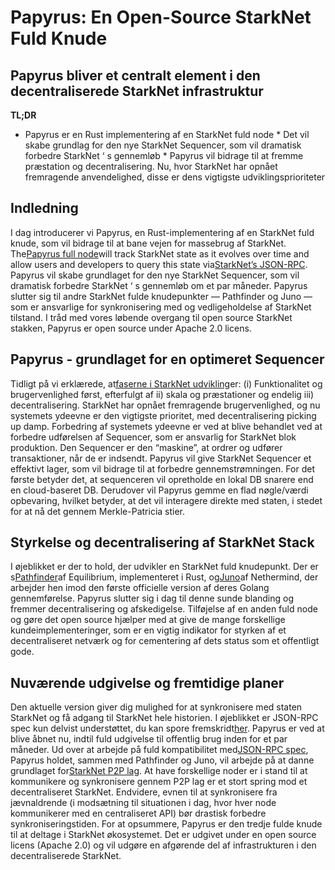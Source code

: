 # Papyrus: En Open-Source StarkNet Fuld Knude
## Papyrus bliver et centralt element i den decentraliserede StarkNet infrastruktur
**TL;DR**
* Papyrus er en Rust implementering af en StarkNet fuld node * Det vil skabe grundlag for den nye StarkNet Sequencer, som vil dramatisk forbedre StarkNet ‘ s gennemløb * Papyrus vil bidrage til at fremme præstation og decentralisering. Nu, hvor StarkNet har opnået fremragende anvendelighed, disse er dens vigtigste udviklingsprioriteter
## Indledning
I dag introducerer vi Papyrus, en Rust-implementering af en StarkNet fuld knude, som vil bidrage til at bane vejen for massebrug af StarkNet. The[Papyrus full node](https://github.com/starkware-libs/papyrus)will track StarkNet state as it evolves over time and allow users and developers to query this state via[StarkNet’s JSON-RPC](https://github.com/starkware-libs/starknet-specs/blob/master/api/starknet_api_openrpc.json). Papyrus vil skabe grundlaget for den nye StarkNet Sequencer, som vil dramatisk forbedre StarkNet ‘ s gennemløb om et par måneder. Papyrus slutter sig til andre StarkNet fulde knudepunkter — Pathfinder og Juno — som er ansvarlige for synkronisering med og vedligeholdelse af StarkNet tilstand. I tråd med vores løbende overgang til open source StarkNet stakken, Papyrus er open source under Apache 2.0 licens.
## Papyrus - grundlaget for en optimeret Sequencer
Tidligt på vi erklærede, at[faserne i StarkNet udvikling](https://medium.com/starkware/starknet-on-to-the-next-challenge-96a39de7717)er: (i) Funktionalitet og brugervenlighed først, efterfulgt af ii) skala og præstationer og endelig iii) decentralisering. StarkNet har opnået fremragende brugervenlighed, og nu systemets ydeevne er den vigtigste prioritet, med decentralisering picking up damp. Forbedring af systemets ydeevne er ved at blive behandlet ved at forbedre udførelsen af Sequencer, som er ansvarlig for StarkNet blok produktion. Den Sequencer er den “maskine”, at ordrer og udfører transaktioner, når de er indsendt. Papyrus vil give StarkNet Sequencer et effektivt lager, som vil bidrage til at forbedre gennemstrømningen. For det første betyder det, at sequenceren vil opretholde en lokal DB snarere end en cloud-baseret DB. Derudover vil Papyrus gemme en flad nøgle/værdi opbevaring, hvilket betyder, at det vil interagere direkte med staten, i stedet for at nå det gennem Merkle-Patricia stier.
## Styrkelse og decentralisering af StarkNet Stack
I øjeblikket er der to hold, der udvikler en StarkNet fuld knudepunkt. Der er s[Pathfinder](https://github.com/eqlabs/pathfinder)af Equilibrium, implementeret i Rust, og[Juno](https://github.com/NethermindEth/juno)af Nethermind, der arbejder hen imod den første officielle version af deres Golang gennemførelse. Papyrus slutter sig i dag til denne sunde blanding og fremmer decentralisering og afskedigelse. Tilføjelse af en anden fuld node og gøre det open source hjælper med at give de mange forskellige kundeimplementeringer, som er en vigtig indikator for styrken af et decentraliseret netværk og for cementering af dets status som et offentligt gode.
## Nuværende udgivelse og fremtidige planer
Den aktuelle version giver dig mulighed for at synkronisere med staten StarkNet og få adgang til StarkNet hele historien. I øjeblikket er JSON-RPC spec kun delvist understøttet, du kan spore fremskridt[her](https://github.com/starkware-libs/papyrus#endpoints). Papyrus er ved at blive åbnet nu, indtil fuld udgivelse til offentlig brug inden for et par måneder. Ud over at arbejde på fuld kompatibilitet med[JSON-RPC spec](https://github.com/starkware-libs/starknet-specs/blob/master/api/starknet_api_openrpc.json), Papyrus holdet, sammen med Pathfinder og Juno, vil arbejde på at danne grundlaget for[StarkNet P2P lag](https://github.com/starknet-io/starknet-p2p-specs). At have forskellige noder er i stand til at kommunikere og synkronisere gennem P2P lag er et stort spring mod et decentraliseret StarkNet. Endvidere, evnen til at synkronisere fra jævnaldrende (i modsætning til situationen i dag, hvor hver node kommunikerer med en centraliseret API) bør drastisk forbedre synkroniseringstiden. For at opsummere, Papyrus er den tredje fulde knude til at deltage i StarkNet økosystemet. Det er udgivet under en open source licens (Apache 2.0) og vil udgøre en afgørende del af infrastrukturen i den decentraliserede StarkNet.